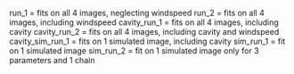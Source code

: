 run_1 = fits on all 4 images, neglecting windspeed
run_2 = fits on all 4 images, including windspeed
cavity_run_1 = fits on all 4 images, including cavity
cavity_run_2 = fits on all 4 images, including cavity and windspeed
cavity_sim_run_1 = fits on 1 simulated image, including cavity
sim_run_1 = fit on 1 simulated image
sim_run_2 = fit on 1 simulated image only for 3 parameters and 1 chain